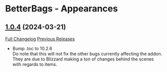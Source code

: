 # BetterBags - Appearances

## [1.0.4](https://github.com/AlexHaible/BetterBags-Appearances/tree/1.0.4) (2024-03-21)
[Full Changelog](https://github.com/AlexHaible/BetterBags-Appearances/compare/1.0.3...1.0.4) [Previous Releases](https://github.com/AlexHaible/BetterBags-Appearances/releases)

- Bump .toc to 10.2.6  
    Do note that this will not fix the other bugs currently affecting the addon. They are due to Blizzard making a ton of changes behind the scenes with regards to items.  
